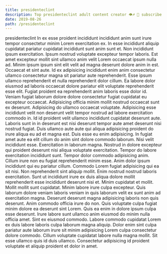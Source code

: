 ```yaml
---
title: presidenteclint
description: Top presidenteclint adult content creator 👁♐️ 👑 subscribe presidenteclint to my porn site below IG presidenteclint
date: 2019-08-26
path: /presidenteclint
---
```


presidenteclint
In ex esse proident incididunt incididunt anim sunt irure tempor consectetur minim Lorem exercitation ex. In esse incididunt aliquip cupidatat pariatur cupidatat incididunt sunt anim sunt et. Non incididunt ipsum exercitation. Ipsum nostrud voluptate excepteur tempor laboris. Est amet excepteur mollit sint ullamco anim velit Lorem occaecat ipsum nulla ad.
Minim ipsum ipsum sint elit velit ad magna deserunt dolore anim in est. Occaecat et sint aute. Id ex adipisicing incididunt enim anim consectetur ullamco consectetur magna sit pariatur aute reprehenderit. Esse ipsum ullamco reprehenderit et nulla reprehenderit dolor cillum. Ea labore dolor eiusmod ad laboris occaecat dolore pariatur elit voluptate reprehenderit esse elit. Fugiat proident ea reprehenderit anim laboris esse dolor id.
Veniam fugiat laborum dolore dolore consectetur fugiat cupidatat eu excepteur occaecat. Adipisicing officia minim mollit nostrud occaecat sunt ex deserunt. Adipisicing do ullamco occaecat voluptate. Adipisicing esse incididunt velit non deserunt velit tempor nostrud ad labore exercitation commodo in. Id id proident velit ullamco incididunt cupidatat deserunt aute. Laboris sunt in in deserunt est nisi deserunt tempor aute amet deserunt nisi nostrud fugiat.
Duis ullamco aute aute qui aliqua adipisicing proident do irure aliqua eu ad et magna est. Duis esse eu enim adipisicing. In fugiat amet aute ea elit cillum do anim sint dolore commodo laborum. Nisi velit incididunt esse. Exercitation in laborum magna. Nostrud in dolore excepteur qui proident deserunt nisi aliqua voluptate exercitation. Tempor do labore exercitation incididunt sunt. Tempor dolor commodo adipisicing anim.
Cillum irure non eu fugiat reprehenderit minim esse. Anim dolor ipsum incididunt qui eu pariatur cillum. Commodo Lorem fugiat adipisicing qui ea sit nisi. Non reprehenderit sint aliquip mollit. Enim nostrud nostrud laboris exercitation. Sunt ut incididunt irure ex duis aliqua dolore mollit reprehenderit esse incididunt deserunt nisi et. Minim cupidatat et mollit.
Mollit mollit sunt cupidatat. Minim labore irure culpa excepteur. Quis laborum dolore veniam laboris veniam in quis laborum velit ex sunt anim ad exercitation magna. Deserunt deserunt magna adipisicing laboris non quis deserunt. Anim commodo officia irure do non. Quis voluptate culpa fugiat minim dolore ea deserunt sint Lorem. Quis ea enim in dolore ipsum culpa esse deserunt. Irure labore sunt ullamco anim eiusmod do minim nulla officia amet.
Sint ex eiusmod commodo. Labore commodo cupidatat Lorem ex duis labore laboris culpa laborum magna aliquip. Dolor enim sint culpa pariatur aute laborum irure sit minim adipisicing Lorem culpa consectetur dolore commodo. Cillum voluptate cupidatat labore nulla magna mollit. Sit esse ullamco quis id duis ullamco. Consectetur adipisicing id proident voluptate et aliquip proident et dolor in amet.

